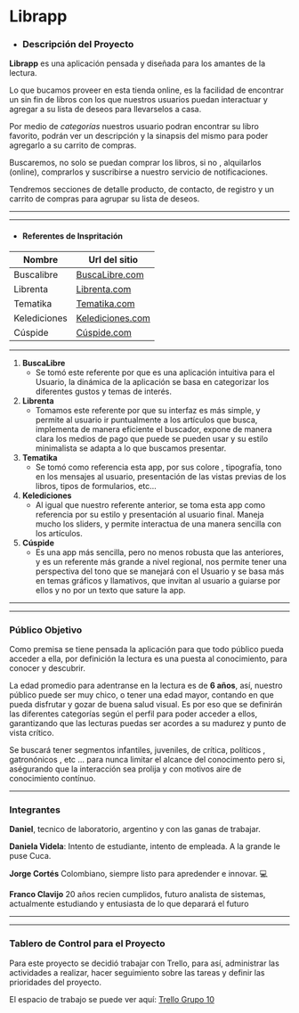 # Librapp

- ### Descripción del Proyecto


**Librapp** es una aplicación pensada y diseñada para los amantes de la lectura.

Lo que bucamos proveer en esta tienda online, es la facilidad de encontrar un sin fin de libros con los que nuestros usuarios puedan interactuar y agregar a su lista de deseos para llevarselos a casa.

Por medio de _categorías_ nuestros usuario podran encontrar su libro favorito, podrán ver un descripción y la sinapsis del mismo para poder agregarlo a su carrito de compras.

Buscaremos, no solo se puedan comprar los libros, si no , alquilarlos (online), comprarlos y suscribirse a nuestro servicio de notificaciones.

Tendremos secciones de detalle producto, de contacto, de registro y un carrito de compras para agrupar su lista de deseos.

---
___
- #### Referentes de Inspritación

| Nombre         | Url del sitio                                                   |
|----------------|-----------------------------------------------------------------|
| Buscalibre     | [BuscaLibre.com](https://www.buscalibre.com.ar/libros)          |
| Librenta       | [Librenta.com](https://www.librenta.com/)                       |
| Tematika       | [Tematika.com](https://www.tematika.com/)                       |
| Kelediciones   | [Kelediciones.com](https://www.kelediciones.com/espanol/)       |
| Cúspide        | [Cúspide.com](https://www.cuspide.com/)                         |

___

1. **BuscaLibre**
    - Se tomó este referente por que es una aplicación intuitiva para el Usuario, la dinámica de la aplicación se basa en categorizar los diferentes gustos y temas de interés.
2. **Librenta**
    - Tomamos este referente por que su interfaz es más simple, y permite al usuario ir puntualmente a los artículos que busca, implementa de manera eficiente el buscador, expone de manera clara los medios de pago que puede se pueden usar y su estilo minimalista se adapta a lo que buscamos presentar.
3. **Tematika**
    - Se tomó como referencia esta app, por sus colore , tipografía, tono en los mensajes al usuario, presentación de las vistas previas de los libros, tipos de formularios, etc...
4. **Kelediciones**
    - Al igual que nuestro referente anterior, se toma esta app como referencia por su estilo y presentación al usuario final. Maneja mucho los sliders, y permite interactua de una manera sencilla con los artículos.
5. **Cúspide**
    - Es una app más sencilla, pero no menos robusta que las anteriores, y es un referente más grande a nivel regional, nos permite tener una perspectiva del tono que se manejará con el Usuario y se basa más en temas gráficos y llamativos, que invitan al usuario a guiarse por ellos y no por un texto que sature la app.
___
___
### Público Objetivo

Como premisa se tiene pensada la aplicación para que todo público pueda acceder a ella, por definición la lectura es una puesta al conocimiento, para conocer y descubrir. 

La edad promedio para adentranse en la lectura es de **6 años**, así, nuestro público puede ser muy chico, o tener una edad mayor, contando en que pueda disfrutar y gozar de buena salud visual. Es por eso que se definirán las diferentes categorías según el perfil para poder acceder a ellos, garantizando que las lecturas puedas ser acordes a su madurez y punto de vista crítico.

Se buscará tener segmentos infantiles, juveniles, de crítica, políticos , gatronónicos , etc ... para nunca limitar el alcance del conocimento pero si, aségurando que la interacción sea prolija y con motivos aire de conocimiento contínuo.
___

### Integrantes
**Daniel**, tecnico de laboratorio, argentino y con las ganas de trabajar.

**Daniela Videla**: Intento de estudiante, intento de empleada. A la grande le puse Cuca.

**Jorge Cortés** Colombiano, siempre listo para apredender e innovar. :computer:

**Franco Clavijo** 20 años recien cumplidos, futuro analista de sistemas, actualmente estudiando y entusiasta de lo que deparará el futuro
____
____
### Tablero de Control para el Proyecto

Para este proyecto se decidió trabajar con Trello, para así, administrar las actividades a realizar, hacer seguimiento sobre las tareas y definir las prioridades del proyecto.

El espacio de trabajo se puede ver aquí: [Trello Grupo 10](https://trello.com/b/W7DUFQwz/libreria)